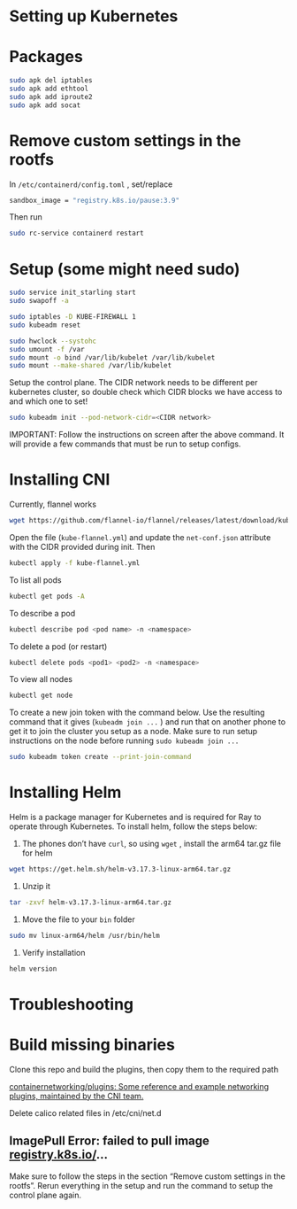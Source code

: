 # Setting up Kubernetes

# Packages

```bash
sudo apk del iptables
sudo apk add ethtool
sudo apk add iproute2
sudo apk add socat
```

# Remove custom settings in the rootfs

In `/etc/containerd/config.toml` , set/replace

```bash
sandbox_image = "registry.k8s.io/pause:3.9"
```

Then run

```bash
sudo rc-service containerd restart
```

# Setup (some might need sudo)

```bash
sudo service init_starling start
sudo swapoff -a

sudo iptables -D KUBE-FIREWALL 1
sudo kubeadm reset

sudo hwclock --systohc
sudo umount -f /var
sudo mount -o bind /var/lib/kubelet /var/lib/kubelet
sudo mount --make-shared /var/lib/kubelet
```

Setup the control plane. The CIDR network needs to be different per kubernetes cluster, so double check which CIDR blocks we have access to and which one to set!

```bash
sudo kubeadm init --pod-network-cidr=<CIDR network>
```

IMPORTANT: Follow the instructions on screen after the above command. It will provide a few commands that must be run to setup configs.

# Installing CNI

Currently, flannel works

```bash
wget https://github.com/flannel-io/flannel/releases/latest/download/kube-flannel.yml
```

Open the file (`kube-flannel.yml`) and update the `net-conf.json` attribute with the CIDR provided during init. Then

```bash
kubectl apply -f kube-flannel.yml
```

To list all pods

```bash
kubectl get pods -A
```

To describe a pod

```bash
kubectl describe pod <pod name> -n <namespace>
```

To delete a pod (or restart)

```bash
kubectl delete pods <pod1> <pod2> -n <namespace>
```

To view all nodes

```bash
kubectl get node
```

To create a new join token with the command below. Use the resulting command that it gives (`kubeadm join ...` ) and run that on another phone to get it to join the cluster you setup as a node. Make sure to run setup instructions on the node before running `sudo kubeadm join ...`

```bash
sudo kubeadm token create --print-join-command
```

# Installing Helm

Helm is a package manager for Kubernetes and is required for Ray to operate through Kubernetes. To install helm, follow the steps below:

1. The phones don’t have `curl`, so using `wget` , install the arm64 tar.gz file for helm

```bash
wget https://get.helm.sh/helm-v3.17.3-linux-arm64.tar.gz
```

1. Unzip it

```bash
tar -zxvf helm-v3.17.3-linux-arm64.tar.gz 
```

1. Move the file to your `bin` folder

```bash
sudo mv linux-arm64/helm /usr/bin/helm 
```

1. Verify installation

```bash
helm version
```

# Troubleshooting

# Build missing binaries

Clone this repo and build the plugins, then copy them to the required path

[containernetworking/plugins: Some reference and example networking plugins, maintained by the CNI team.](https://github.com/containernetworking/plugins)

Delete calico related files in /etc/cni/net.d

## ImagePull Error: failed to pull image [registry.k8s.io/](http://registry.k8s.io/)…

Make sure to follow the steps in the section “Remove custom settings in the rootfs”. Rerun everything in the setup and run the command to setup the control plane again.